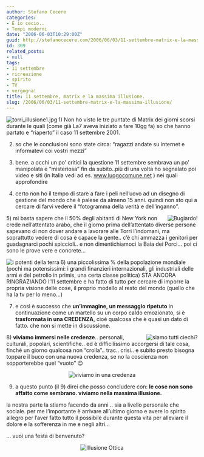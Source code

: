 ```yaml
---
author: Stefano Cecere
categories:
- E io cecio..
- Tempi moderni
date: "2006-06-03T10:29:00Z"
guid: http://stefanocecere.com/2006/06/03/11-settembre-matrix-e-la-massima-illusione/
id: 309
related_posts:
- null
tags:
- 11 settembre
- ricreazione
- spirito
- TV
- vergogna!
title: 11 settembre, matrix e la massima illusione.
slug: /2006/06/03/11-settembre-matrix-e-la-massima-illusione/
---
```


<img align="left" alt="torri_illusione1.jpg" id="image306" title="torri_illusione1.jpg" src="http://stefanocecere.com/wp-content/uploads/sites/3/2006/06/torri_illusione1.jpg" />1) Non ho visto le tre puntate di Matrix dei giorni scorsi durante le quali (come già La7 aveva iniziato a fare 10gg fa) so che hanno partato e &#8220;riaperto&#8221; il caso 11 settembre 2001.

2) so che le conclusioni sono state circa: &#8220;ragazzi andate su internet e informatevi coi vostri mezzi&#8221;

3) bene. a occhi un po&#8217; critici la questione 11 settembre sembrava un po&#8217; manipolata e &#8220;misteriosa&#8221; fin da subito..più di una volta ho segnalato poi video e siti (in Italia vedi ad es. <a target="_blank" href="http://stefanocecere.com/www.luogocomune.net">www.luogocomune.net</a> ) nei quali approfondire

4) certo non ho il tempo di stare a fare i peli nell&#8217;uovo ad un disegno di gestione del mondo che è palese da almeno 15 anni. quindi non sto qui a cercare di farvi vedere il &#8220;fotogramma della verità e dell&#8217;inganno&#8221;.

<img align="right" alt="Bugiardo!" id="image313" title="Bugiardo!" src="http://stefanocecere.com/wp-content/uploads/sites/3/2006/06/bugiardo.jpg" />5) mi basta sapere che il 50% degli abitanti di New York non crede nell&#8217;attentato arabo, che il giorno prima dell&#8217;attentato diverse persone sapevano di non dover andare a lavorare alle Torri l&#8217;indomani, ma soprattutto vedere di cosa è capace la gente.. c&#8217;è chi ammazza i genitori per guadagnarci pochi spiccioli.. e non dimentichiamoci la Baia dei Porci&#8230; poi ci sono le prove vere e concrete&#8230;
  
 <img align="left" title="i potenti della terra" id="image312" alt="i potenti della terra" src="http://stefanocecere.com/wp-content/uploads/sites/3/2006/06/potenti_della_terra.jpg" />6) una piccolissima % della popolazione mondiale (pochi ma potensissimi: i grandi finanzieri internazionali, gli industriali delle armi e del petrolio in primis, una certa classe politica) STA ANCORA RINGRAZIANDO l&#8217;11 settembre e ha fatto di tutto per cercare di imporre la propria visione delle cose, il proprio modello al resto del mondo (quello che ha la tv per lo meno&#8230;)

7) e così è successo che **un&#8217;immagine, un messaggio ripetuto** in continuazione come un martello su un corpo caldo emozionato, si è **trasformata in una CREDENZA**, cioè qualcosa che è quasi un dato di fatto. che non si mette in discussione.

<img align="right" alt="siamo tutti ciechi?" id="image314" title="siamo tutti ciechi?" src="http://stefanocecere.com/wp-content/uploads/sites/3/2006/06/siamo_tutti_ciechi.jpg" />8) **viviamo immersi nelle credenze**.. personali, culturali, popolari, scientifiche.. ed è difficilissimo accorgersi di tale cosa, finchè un giorno qualcosa non &#8220;crolla&#8221;.. trac.. crisi.. e subito presto bisogna toppare il buco con una nuova credenza, se no la coscienza non sopporterebbe quel &#8220;vuoto&#8221; 😉

<div style="text-align: center">
  <img alt="viviamo in una credenza" id="image308" src="http://stefanocecere.com/wp-content/uploads/sites/3/2006/06/credenza_in_cui_viviamo.jpg" />
</div>

9) a questo punto (il 9) direi che posso concludere con: **le cose non sono affatto come sembrano. viviamo nella massima illusione.**
  
la nostra parte la stiamo facendo da anni .. sia a livello personale che sociale. per me l&#8217;importante è arrivare all&#8217;ultimo giorno e avere lo spirito allegro per l&#8217;aver fatto tutto il possibile durante questa vita per alleviare il dolore e la sofferenza in me e negli altri&#8230;
  
&#8230; vuoi una festa di benvenuto?

<div style="text-align: center">
  <img alt="Illusione Ottica" id="image307" src="http://stefanocecere.com/wp-content/uploads/sites/3/2006/06/illusione_ottica.gif" />
</div>